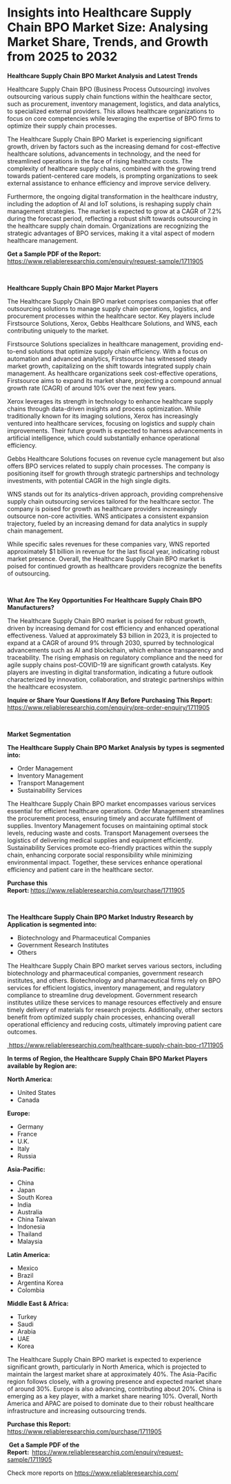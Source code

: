 <p><h1>Insights into Healthcare Supply Chain BPO Market Size: Analysing Market Share, Trends, and Growth from 2025 to 2032</h1></p><p><strong>Healthcare Supply Chain BPO Market Analysis and Latest Trends</strong></p>
<p><p>Healthcare Supply Chain BPO (Business Process Outsourcing) involves outsourcing various supply chain functions within the healthcare sector, such as procurement, inventory management, logistics, and data analytics, to specialized external providers. This allows healthcare organizations to focus on core competencies while leveraging the expertise of BPO firms to optimize their supply chain processes.</p><p>The Healthcare Supply Chain BPO Market is experiencing significant growth, driven by factors such as the increasing demand for cost-effective healthcare solutions, advancements in technology, and the need for streamlined operations in the face of rising healthcare costs. The complexity of healthcare supply chains, combined with the growing trend towards patient-centered care models, is prompting organizations to seek external assistance to enhance efficiency and improve service delivery.</p><p>Furthermore, the ongoing digital transformation in the healthcare industry, including the adoption of AI and IoT solutions, is reshaping supply chain management strategies. The market is expected to grow at a CAGR of 7.2% during the forecast period, reflecting a robust shift towards outsourcing in the healthcare supply chain domain. Organizations are recognizing the strategic advantages of BPO services, making it a vital aspect of modern healthcare management.</p></p>
<p><strong>Get a Sample PDF of the Report:&nbsp;</strong> <a href="https://www.reliableresearchiq.com/enquiry/request-sample/1711905?utm_campaign=121&utm_medium=2&utm_source=Github&utm_content=ia&utm_term=11012025&utm_id=healthcare-supply-chain-bpo">https://www.reliableresearchiq.com/enquiry/request-sample/1711905</a></p>
<p>&nbsp;</p>
<p><strong>Healthcare Supply Chain BPO Major Market Players</strong></p>
<p><p>The Healthcare Supply Chain BPO market comprises companies that offer outsourcing solutions to manage supply chain operations, logistics, and procurement processes within the healthcare sector. Key players include Firstsource Solutions, Xerox, Gebbs Healthcare Solutions, and WNS, each contributing uniquely to the market.</p><p>Firstsource Solutions specializes in healthcare management, providing end-to-end solutions that optimize supply chain efficiency. With a focus on automation and advanced analytics, Firstsource has witnessed steady market growth, capitalizing on the shift towards integrated supply chain management. As healthcare organizations seek cost-effective operations, Firstsource aims to expand its market share, projecting a compound annual growth rate (CAGR) of around 10% over the next few years.</p><p>Xerox leverages its strength in technology to enhance healthcare supply chains through data-driven insights and process optimization. While traditionally known for its imaging solutions, Xerox has increasingly ventured into healthcare services, focusing on logistics and supply chain improvements. Their future growth is expected to harness advancements in artificial intelligence, which could substantially enhance operational efficiency.</p><p>Gebbs Healthcare Solutions focuses on revenue cycle management but also offers BPO services related to supply chain processes. The company is positioning itself for growth through strategic partnerships and technology investments, with potential CAGR in the high single digits. </p><p>WNS stands out for its analytics-driven approach, providing comprehensive supply chain outsourcing services tailored for the healthcare sector. The company is poised for growth as healthcare providers increasingly outsource non-core activities. WNS anticipates a consistent expansion trajectory, fueled by an increasing demand for data analytics in supply chain management.</p><p>While specific sales revenues for these companies vary, WNS reported approximately $1 billion in revenue for the last fiscal year, indicating robust market presence. Overall, the Healthcare Supply Chain BPO market is poised for continued growth as healthcare providers recognize the benefits of outsourcing.</p></p>
<p>&nbsp;</p>
<p><strong>What Are The Key Opportunities For Healthcare Supply Chain BPO Manufacturers?</strong></p>
<p><p>The Healthcare Supply Chain BPO market is poised for robust growth, driven by increasing demand for cost efficiency and enhanced operational effectiveness. Valued at approximately $3 billion in 2023, it is projected to expand at a CAGR of around 9% through 2030, spurred by technological advancements such as AI and blockchain, which enhance transparency and traceability. The rising emphasis on regulatory compliance and the need for agile supply chains post-COVID-19 are significant growth catalysts. Key players are investing in digital transformation, indicating a future outlook characterized by innovation, collaboration, and strategic partnerships within the healthcare ecosystem.</p></p>
<p><strong>Inquire or Share Your Questions If Any Before Purchasing This Report:</strong> <a href="https://www.reliableresearchiq.com/enquiry/pre-order-enquiry/1711905?utm_campaign=121&utm_medium=2&utm_source=Github&utm_content=ia&utm_term=11012025&utm_id=healthcare-supply-chain-bpo">https://www.reliableresearchiq.com/enquiry/pre-order-enquiry/1711905</a></p>
<p>&nbsp;</p>
<p><strong>Market Segmentation</strong></p>
<p><strong>The Healthcare Supply Chain BPO Market Analysis by types is segmented into:</strong></p>
<p><ul><li>Order Management</li><li>Inventory Management</li><li>Transport Management</li><li>Sustainability Services</li></ul></p>
<p><p>The Healthcare Supply Chain BPO market encompasses various services essential for efficient healthcare operations. Order Management streamlines the procurement process, ensuring timely and accurate fulfillment of supplies. Inventory Management focuses on maintaining optimal stock levels, reducing waste and costs. Transport Management oversees the logistics of delivering medical supplies and equipment efficiently. Sustainability Services promote eco-friendly practices within the supply chain, enhancing corporate social responsibility while minimizing environmental impact. Together, these services enhance operational efficiency and patient care in the healthcare sector.</p></p>
<p><strong>Purchase this Report:&nbsp;</strong><a href="https://www.reliableresearchiq.com/purchase/1711905?utm_campaign=121&utm_medium=2&utm_source=Github&utm_content=ia&utm_term=11012025&utm_id=healthcare-supply-chain-bpo">https://www.reliableresearchiq.com/purchase/1711905</a></p>
<p>&nbsp;</p>
<p><strong>The Healthcare Supply Chain BPO Market Industry Research by Application is segmented into:</strong></p>
<p><ul><li>Biotechnology and Pharmaceutical Companies</li><li>Government Research Institutes</li><li>Others</li></ul></p>
<p><p>The Healthcare Supply Chain BPO market serves various sectors, including biotechnology and pharmaceutical companies, government research institutes, and others. Biotechnology and pharmaceutical firms rely on BPO services for efficient logistics, inventory management, and regulatory compliance to streamline drug development. Government research institutes utilize these services to manage resources effectively and ensure timely delivery of materials for research projects. Additionally, other sectors benefit from optimized supply chain processes, enhancing overall operational efficiency and reducing costs, ultimately improving patient care outcomes.</p></p>
<p><a href="https://www.reliableresearchiq.com/healthcare-supply-chain-bpo-r1711905?utm_campaign=121&utm_medium=2&utm_source=Github&utm_content=ia&utm_term=11012025&utm_id=healthcare-supply-chain-bpo">&nbsp;https://www.reliableresearchiq.com/healthcare-supply-chain-bpo-r1711905</a></p>
<p><strong>In terms of Region, the Healthcare Supply Chain BPO Market Players available by Region are:</strong></p>
<p>
    <p> <strong> North America: </strong>
        <ul>
            <li>United States</li>
            <li>Canada</li>
        </ul>
        </p> 
    <p> <strong> Europe: </strong>
        <ul>
            <li>Germany</li>
            <li>France</li>
            <li>U.K.</li>
            <li>Italy</li>
            <li>Russia</li>
        </ul>
        </p> 
    <p> <strong> Asia-Pacific: </strong>
        <ul>
            <li>China</li>
            <li>Japan</li>
            <li>South Korea</li>
            <li>India</li>
            <li>Australia</li>
            <li>China Taiwan</li>
            <li>Indonesia</li>
            <li>Thailand</li>
            <li>Malaysia</li>
        </ul>
        </p> 
    <p> <strong> Latin America: </strong>
        <ul>
            <li>Mexico</li>
            <li>Brazil</li>
            <li>Argentina Korea</li>
            <li>Colombia</li>
        </ul>
        </p> 
    <p> <strong> Middle East & Africa: </strong>
        <ul>
            <li>Turkey</li>
            <li>Saudi</li>
            <li>Arabia</li>
            <li>UAE</li>
            <li>Korea</li>
        </ul>
    </p>
    </p>
<p><p>The Healthcare Supply Chain BPO market is expected to experience significant growth, particularly in North America, which is projected to maintain the largest market share at approximately 40%. The Asia-Pacific region follows closely, with a growing presence and expected market share of around 30%. Europe is also advancing, contributing about 20%. China is emerging as a key player, with a market share nearing 10%. Overall, North America and APAC are poised to dominate due to their robust healthcare infrastructure and increasing outsourcing trends.</p></p>
<p><strong>Purchase this Report: </strong><a href="https://www.reliableresearchiq.com/purchase/1711905?utm_campaign=121&utm_medium=2&utm_source=Github&utm_content=ia&utm_term=11012025&utm_id=healthcare-supply-chain-bpo">https://www.reliableresearchiq.com/purchase/1711905</a></p>
<p>&nbsp;<strong>Get a Sample PDF of the Report:&nbsp;&nbsp;</strong><a href="https://www.reliableresearchiq.com/enquiry/request-sample/1711905?utm_campaign=121&utm_medium=2&utm_source=Github&utm_content=ia&utm_term=11012025&utm_id=healthcare-supply-chain-bpo">https://www.reliableresearchiq.com/enquiry/request-sample/1711905</a></p>
<p><strong></strong></p>
<p>Check more reports on <a href="https://www.reliableresearchiq.com/?utm_campaign=121&utm_medium=2&utm_source=Github&utm_content=ia&utm_term=11012025&utm_id=healthcare-supply-chain-bpo">https://www.reliableresearchiq.com/</a></p>